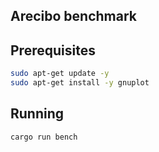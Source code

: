 ## Arecibo benchmark

## Prerequisites

```bash
sudo apt-get update -y
sudo apt-get install -y gnuplot
```

## Running

```bash
cargo run bench
```
